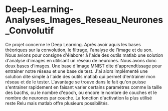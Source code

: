 # Deep-Learning-Analyses_Images_Reseau_Neurones_Convolutif

Ce projet concerne le Deep Learning.
Après avoir aquis les bases théoriques sur la convolution, le filtrage, l'analyse de l'image et du son. Nous avions pour consigne d'élaborer à l'aide des outils matlab une
solution d'analyse d'images en utilisant un réseau de neurones. Nous avons donc deux bases d'images. Une base d'image MNIST dite d'apprendtissage pour entrainer notre réseau
et une base de test.
J'ai alors implémenté une solution dite simple à l'aide des outils matlab qui permet d'entrainer mon réseau et de le tester.
L'avantage se trouve dans le fait qu'on puisse s'entrainer rapidement en faisant varier certains paramètres comme la taille des bacths, ou le nombre d'epoch,
ou encore le nombre de couches et le nombre de neurones par couche.
La fonction d'activation la plus utilisé reste Relu mais matlab offre plusieurs possibilités.

